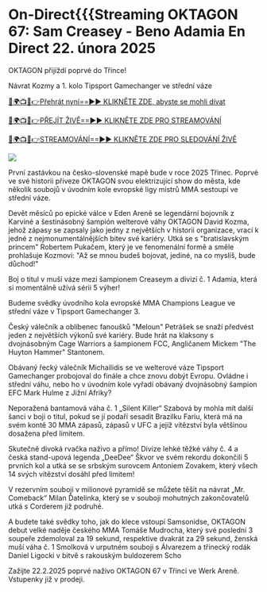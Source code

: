 # On-Direct{{{Streaming OKTAGON 67: Sam Creasey - Beno Adamia En Direct 22. února 2025 #

OKTAGON přijíždí poprvé do Třince!

Návrat Kozmy a 1. kolo Tipsport Gamechanger ve střední váze

[🔴🌍📺📱👉Přehrát nyní==►► KLIKNĚTE ZDE, abyste se mohli dívat](https://t.co/yZeIHMQq4S)

[🔴🌍📺📱👉PŘEJÍT ŽIVĚ==►► KLIKNĚTE ZDE PRO STREAMOVÁNÍ](https://t.co/yZeIHMQq4S)

[🔴🌍📺📱👉STREAMOVÁNÍ==►► KLIKNĚTE ZDE PRO SLEDOVÁNÍ ŽIVĚ](https://t.co/yZeIHMQq4S)

<a href="https://t.co/yZeIHMQq4S" rel="nofollow" data-target="animated-image.originalLink"><img src="https://camo.githubusercontent.com/1be82823e85778f8a57db5ea2a2e46822e8721e5be32dc31a466a7df3bb16d49/68747470733a2f2f636c6173736963616c7363686f6f6c6f6662616c6c65746c692e636f6d2f6e686b2f72676273727465672e676966" data-canonical-src="https://classicalschoolofballetli.com/nhk/rgbsrteg.gif" style="max-width: 100%; display: inline-block;" data-target="animated-image.originalImage"></a>

První zastávkou na česko-slovenské mapě bude v roce 2025 Třinec. Poprvé ve své historii přiveze OKTAGON svou elektrizující show do města, kde několik soubojů v úvodním kole evropské ligy mistrů MMA sestoupí ve střední váze.

Devět měsíců po epické válce v Eden Areně se legendární bojovník z Karviné a šestinásobný šampión welterové váhy OKTAGON David Kozma, jehož zápasy se zapsaly jako jedny z největších v historii organizace, vrací k jedné z nejmonumentálnějších bitev své kariéry. Utká se s "bratislavským princem" Robertem Pukačem, který je ve fenomenální formě a směle prohlašuje Kozmovi: "Až se mnou budeš bojovat, jediné, na co myslíš, bude důchod!"

Boj o titul v muší váze mezi šampionem Creaseym a divizí č. 1 Adamia, která si momentálně užívá sérii 5 výher!

Budeme svědky úvodního kola evropské MMA Champions League ve střední váze v Tipsport Gamechanger 3.

Český válečník a oblíbenec fanoušků "Meloun" Petrášek se snaží předvést jeden z největších výkonů své kariéry. Bude hrát na klaksony s dvojnásobným Cage Warriors a šampionem FCC, Angličanem Mickem "The Huyton Hammer" Stantonem.

Obávaný řecký válečník Michailidis se ve welterové váze Tipsport Gamechanger probojoval do finále a chce znovu dobýt Evropu. Ovládne i střední váhu, nebo ho v úvodním kole vyřadí obávaný dvojnásobný šampion EFC Mark Hulme z Jižní Afriky?

Neporažená bantamová váha č. 1 „Silent Killer“ Szabová by mohla mít další šanci v boji o titul, pokud se jí podaří sesadit Brazilku Fariu, která má na svém kontě 30 MMA zápasů, zápasů v UFC a jejíž vítězství byla většinou dosažena před limitem.

Skutečně divoká rvačka naživo a přímo! Divize lehké těžké váhy č. 4 a česká stand-upová legenda „DeeDee“ Škvor ve svém rekordu dokončili 5 prvních kol a utká se se srbským surovcem Antoniem Zovakem, který všech 14 svých vítězství dosáhl před limitem!

V rezervním souboji v milionové pyramidě se můžete těšit na návrat „Mr. Comeback“ Milan Ďatelinka, který se v souboji mohutných zakončovatelů utká s Corderem již podruhé.

A budete také svědky toho, jak do klece vstoupí Samsonidse, OKTAGON debut velké naděje českého MMA Tomáše Mudrocha, který své poslední 3 soupeře zdemoloval za 19 sekund, respektive dvakrát za 29 sekund, ženská muší váha č. 1 Smolková v urputném souboji s Álvarezem a třinecký rodák Daniel Ligocki v bitvě s rakouským buldozerem Scho

Zažijte 22.2.2025 poprvé naživo OKTAGON 67 v Třinci ve Werk Areně. Vstupenky již v prodeji.
